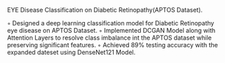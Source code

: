 EYE Disease Classification on Diabetic Retinopathy(APTOS Dataset).

◦ Designed a deep learning classification model for Diabetic Retinopathy eye disease on APTOS Dataset.
◦ Implemented DCGAN Model along with Attention Layers to resolve class imbalance int the APTOS dataset while preserving significant features.
◦ Achieved 89% testing accuracy with the expanded dateset using  DenseNet121 Model.
